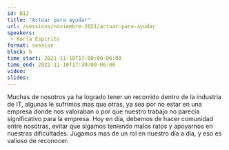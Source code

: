 ```yaml
---
id: B12
title: "Actuar para ayudar"
url: /sessions/noviembre-2021/actuar-para-ayudar
speakers:
 - Karla Espiritu
format: session
block: b
time_start: 2021-11-10T17:00:00-06:00
time_end: 2021-11-10T17:30:00-06:00
video:
slides:
---
```



Muchas de nosotros ya ha logrado tener un recorrido dentro de la industria de IT, algunas le sufrimos mas que otras, ya sea por no estar en una empresa donde nos valoraban o por que nuestro trabajo no parecía significativo para la empresa. Hoy en día, debemos de hacer comunidad entre nosotras, evitar que sigamos teniendo malos ratos y apoyarnos en nuestras dificultades. Jugamos mas de un rol en nuestro día a día, y eso es valioso de reconocer.

